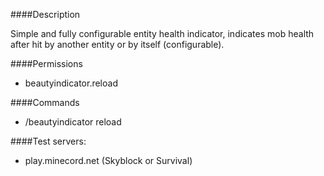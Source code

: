 ####Description

Simple and fully configurable entity health indicator, indicates mob health after hit by another entity or by itself (configurable).

####Permissions
 - beautyindicator.reload
 
####Commands
  - /beautyindicator reload

####Test servers:
- play.minecord.net (Skyblock or Survival)
